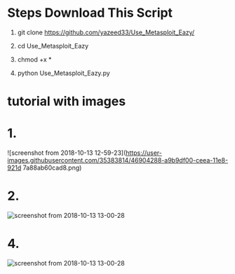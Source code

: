 # Steps Download This Script

1. git clone https://github.com/yazeed33/Use_Metasploit_Eazy/

2. cd Use_Metasploit_Eazy 

3. chmod +x *

4. python Use_Metasploit_Eazy.py

# tutorial with images

# 1.
![screenshot from 2018-10-13 12-59-23](https://user-images.githubusercontent.com/35383814/46904288-a9b9df00-ceea-11e8-921d
7a88ab60cad8.png)
# 2.
![screenshot from 2018-10-13 13-00-28](https://user-images.githubusercontent.com/35383814/46904340-2f3d8f00-ceeb-11e8-8b33-4fd92c027c87.png)

# 4.

![screenshot from 2018-10-13 13-00-28](https://user-images.githubusercontent.com/35383814/46904785-4f248100-cef2-11e8-828f-df6c38ad4047.png)
